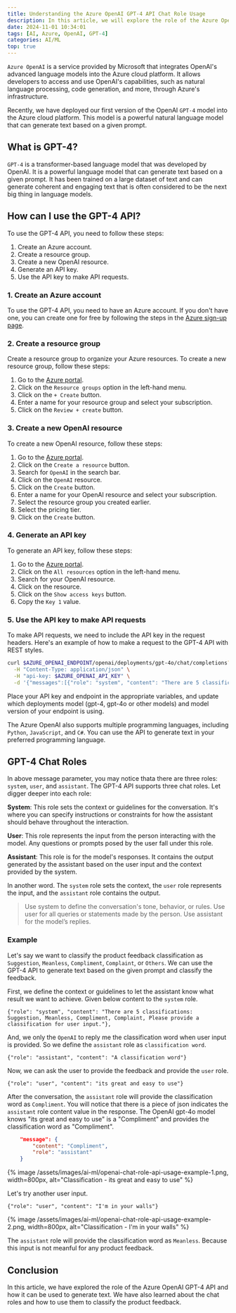 ```yaml
---
title: Understanding the Azure OpenAI GPT-4 API Chat Role Usage
description: In this article, we will explore the role of the Azure OpenAI GPT-4 API and how it can be used to generate text.
date: 2024-11-01 10:34:01
tags: [AI, Azure, OpenAI, GPT-4]
categories: AI/ML
top: true
---
```


`Azure OpenAI` is a service provided by Microsoft that integrates OpenAI's advanced language models into the Azure cloud platform. It allows developers to access and use OpenAI's capabilities, such as natural language processing, code generation, and more, through Azure's infrastructure.

Recently, we have deployed our first version of the OpenAI `GPT-4` model into the Azure cloud platform. This model is a powerful natural language model that can generate text based on a given prompt.

## What is GPT-4?
`GPT-4` is a transformer-based language model that was developed by OpenAI. It is a powerful language model that can generate text based on a given prompt. It has been trained on a large dataset of text and can generate coherent and engaging text that is often considered to be the next big thing in language models.

## How can I use the GPT-4 API?
To use the GPT-4 API, you need to follow these steps:

1. Create an Azure account.
2. Create a resource group.
3. Create a new OpenAI resource.
4. Generate an API key.
5. Use the API key to make API requests.

### 1. Create an Azure account
To use the GPT-4 API, you need to have an Azure account. If you don't have one, you can create one for free by following the steps in the [Azure sign-up page](https://azure.microsoft.com/en-us/free/).

### 2. Create a resource group
Create a resource group to organize your Azure resources. To create a new resource group, follow these steps:

1. Go to the [Azure portal](https://portal.azure.com/).
2. Click on the `Resource groups` option in the left-hand menu.
3. Click on the `+ Create` button.
4. Enter a name for your resource group and select your subscription.
5. Click on the `Review + create` button.

### 3. Create a new OpenAI resource
To create a new OpenAI resource, follow these steps:

1. Go to the [Azure portal](https://portal.azure.com/).
2. Click on the `Create a resource` button.
3. Search for `OpenAI` in the search bar.
4. Click on the `OpenAI` resource.
5. Click on the `Create` button.
6. Enter a name for your OpenAI resource and select your subscription.
7. Select the resource group you created earlier.
8. Select the pricing tier.
9. Click on the `Create` button.

### 4. Generate an API key
To generate an API key, follow these steps:

1. Go to the [Azure portal](https://portal.azure.com/).
2. Click on the `All resources` option in the left-hand menu.
3. Search for your OpenAI resource.
4. Click on the resource.
5. Click on the `Show access keys` button.
6. Copy the `Key 1` value.

### 5. Use the API key to make API requests
To make API requests, we need to include the API key in the request headers. Here's an example of how to make a request to the GPT-4 API with REST styles. 

``` Bash
curl $AZURE_OPENAI_ENDPOINT/openai/deployments/gpt-4o/chat/completions?api-version=2023-07-01-preview \
  -H "Content-Type: application/json" \
  -H "api-key: $AZURE_OPENAI_API_KEY" \
  -d '{"messages":[{"role": "system", "content": "There are 5 classifications: Suggestion, Meanless, Compliment, Complaint, Please provide a classification for user input."},{"role": "user", "content": "Does Azure OpenAI support customer managed keys?"},{"role": "assistant", "content": "A classification word"},{"role": "user", "content": "its great and easy to use"}]}'
```

Place your API key and endpoint in the appropriate variables, and update which deployments model (gpt-4, gpt-4o or other models) and model version of your endpoint is using.

The Azure OpenAI also supports multiple programming languages, including `Python`, `JavaScript`, and `C#`. You can use the API to generate text in your preferred programming language.

## GPT-4 Chat Roles
In above message parameter, you may notice thata there are three roles: `system`, `user`, and `assistant`. The GPT-4 API supports three chat roles. Let digger deeper into each role:

**System**: This role sets the context or guidelines for the conversation. It's where you can specify instructions or constraints for how the assistant should behave throughout the interaction.

**User**: This role represents the input from the person interacting with the model. Any questions or prompts posed by the user fall under this role.

**Assistant**: This role is for the model's responses. It contains the output generated by the assistant based on the user input and the context provided by the system.

In another word. The `system` role sets the context, the `user` role represents the input, and the `assistant` role contains the output.

> Use system to define the conversation's tone, behavior, or rules.
> Use user for all queries or statements made by the person.
> Use assistant for the model’s replies.

### Example
Let's say we want to classify the product feedback classification as `Suggestion`, `Meanless`, `Compliment`, `Complaint`, or `Others`. We can use the GPT-4 API to generate text based on the given prompt and classify the feedback.

First, we define the context or guidelines to let the assistant know what result we want to achieve. Given below content to the `system` role.

``` text
{"role": "system", "content": "There are 5 classifications: Suggestion, Meanless, Compliment, Complaint, Please provide a classification for user input."},
```

And, we only the `OpenAI` to reply me the classification word when user input is provided. So we define the `assistant` role as `classification word`.

``` text
{"role": "assistant", "content": "A classification word"}
```

Now, we can ask the user to provide the feedback and provide the `user` role.

``` text
{"role": "user", "content": "its great and easy to use"}
```

After the conversation, the `assistant` role will provide the classification word as `Compliment`. You will notice that there is a piece of json indicates the `assistant` role content value in the response. The OpenAI gpt-4o model knows "its great and easy to use" is a "Compliment" and provides the classification word as "Compliment".

``` json
    "message": {
        "content": "Compliment",
        "role": "assistant"
    }
```

{% image /assets/images/ai-ml/openai-chat-role-api-usage-example-1.png, width=800px, alt="Classification - its great and easy to use" %}

Let's try another user input.

``` text
{"role": "user", "content": "I'm in your walls"}
```

{% image /assets/images/ai-ml/openai-chat-role-api-usage-example-2.png, width=800px, alt="Classification - I'm in your walls" %}

The `assistant` role will provide the classification word as `Meanless`. Because this input is not meanful for any product feedback.

## Conclusion
In this article, we have explored the role of the Azure OpenAI GPT-4 API and how it can be used to generate text. We have also learned about the chat roles and how to use them to classify the product feedback.
